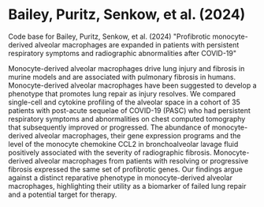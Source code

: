 # Bailey, Puritz, Senkow, et al. (2024)
Code base for Bailey, Puritz, Senkow, et al. (2024) "Profibrotic monocyte-derived alveolar macrophages are expanded in patients with persistent respiratory symptoms and radiographic abnormalities after COVID-19"

Monocyte-derived alveolar macrophages drive lung injury and fibrosis in murine models and are associated with pulmonary fibrosis in humans. Monocyte-derived alveolar macrophages have been suggested to develop a phenotype that promotes lung repair as injury resolves. We compared single-cell and cytokine profiling of the alveolar space in a cohort of 35 patients with post-acute sequelae of COVID-19 (PASC) who had persistent respiratory symptoms and abnormalities on chest computed tomography that subsequently improved or progressed. The abundance of monocyte-derived alveolar macrophages, their gene expression programs and the level of the monocyte chemokine CCL2 in bronchoalveolar lavage fluid positively associated with the severity of radiographic fibrosis. Monocyte-derived alveolar macrophages from patients with resolving or progressive fibrosis expressed the same set of profibrotic genes. Our findings argue against a distinct reparative phenotype in monocyte-derived alveolar macrophages, highlighting their utility as a biomarker of failed lung repair and a potential target for therapy.
